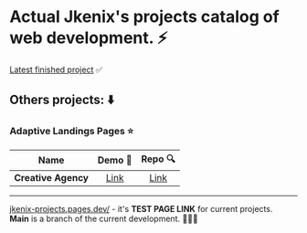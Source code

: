 # Actual Jkenix's projects catalog of web development. ⚡   

[Latest finished project](https://github.com/jkenix/jkenix-project/tree/feni-website) ✅

## **Others projects**: ⬇️

### Adaptive Landings Pages ⭐  

|Name|Demo 🔗|Repo 🔍|
|:------------------:|:------:|:------:|
|**Creative Agency**|[Link](https://creative-agency-hev.pages.dev/)|[Link](https://github.com/jkenix/jkenix-projects/tree/creative-agency)|   

---

[jkenix-projects.pages.dev/](jkenix-projects.pages.dev/) - it's **TEST PAGE LINK** for current projects.   
**Main** is a branch of the current development. 👨🏻‍💻 
